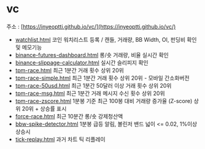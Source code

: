 # vc

주소 : [https://inyeoptti.github.io/vc/](https://inyeoptti.github.io/vc/)

- [watchlist.html](./watchlist.html) 코인 워치리스트 등록 / 캔들, 거래량, BB Width, OI, 펀딩비 확인 및 메모기능
- [binance-futures-dashboard.html](./binance-futures-dashboard.html) 롱/숏 거래량, 비율 실시간 확인
- [binance-slippage-calculator.html](./binance-slippage-calculator.html) 실시간 슬리피지 확인
- [tpm-race.html](./tpm-race.html) 최근 1분간 거래 횟수 상위 20위
- [tpm-race-simple.html](./tpm-race-simple.html) 최근 1분간 거래 횟수 상위 20위 - 모바일 간소화버전
- [tpm-race-50usd.html](./tpm-race-50usd.html) 최근 1분간 50달러 이상 거래 횟수 상위 20위
- [tpm-race-msg.html](./tpm-race-msg.html) 최근 1분간 거래 메시지 수신 횟수 상위 20위
- [tpm-race-zscore.html](./tpm-race-zscore.html) 1분봉 기준 최근 100봉 대비 거래량 증가율 (Z-score) 상위 20위 + 상승률 표시
- [force-race.html](./force-race.html) 최근 10분간 롱/숏 강제청산액
- [bbw-spike-detector.html](./bbw-spike-detector.html) 1분봉 급등 알림, 볼린저 밴드 넓이 <= 0.02, 1%이상 상승시 
- [tick-replay.html](./tick-replay.html) 과거 차트 틱 리플레이
